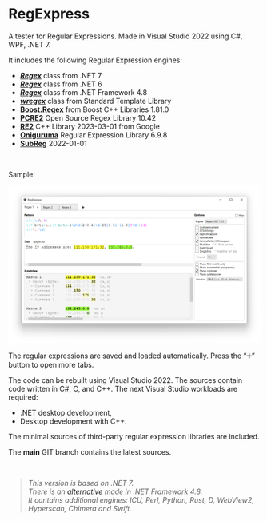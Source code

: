 ﻿# RegExpress

A tester for Regular Expressions. Made in Visual Studio 2022 using C#, WPF, .NET 7.

It includes the following Regular Expression engines:

* **[_Regex_](https://learn.microsoft.com/en-us/dotnet/api/system.text.regularexpressions.regex?view=net-7.0)** class from .NET 7
* **[_Regex_](https://learn.microsoft.com/en-us/dotnet/api/system.text.regularexpressions.regex?view=net-6.0)** class from .NET 6
* **[_Regex_](https://learn.microsoft.com/en-us/dotnet/api/system.text.regularexpressions.regex?view=netframework-4.8)** class from .NET Framework 4.8
* **[_wregex_](https://docs.microsoft.com/en-us/cpp/standard-library/regex)** class from Standard Template Library
* **[Boost.Regex](https://www.boost.org/doc/libs/1_75_0/libs/regex/doc/html/index.html)** from Boost C++ Libraries 1.81.0
* **[PCRE2](https://pcre.org/)** Open Source Regex Library 10.42
* **[RE2](https://github.com/google/re2)** C++ Library 2023-03-01 from Google
* **[Oniguruma](https://github.com/kkos/oniguruma)** Regular Expression Library 6.9.8
* **[SubReg](https://github.com/mattbucknall/subreg)** 2022-01-01

<br/>

Sample:

![Screenshot of RegExpress](Screenshot1.png)

The regular expressions are saved and loaded automatically. Press the “➕” button to open more tabs.

The code can be rebuilt using Visual Studio 2022. The sources contain code written in C#, C, and C++. The next Visual Studio workloads are required:

* .NET desktop development,
* Desktop development with C++.

The minimal sources of third-party regular expression libraries are included.

The **main** GIT branch contains the latest sources.

<br/>


> _This version is based on .NET 7._<br/>
> _There is an [alternative](https://github.com/Viorel/RegExpress) made in .NET Framework 4.8._ <br/> 
> _It contains additional engines: ICU, Perl, Python, Rust, D, WebView2, Hyperscan, Chimera and Swift._
